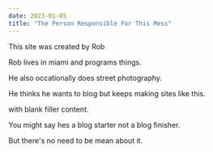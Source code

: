 ```yaml
---
date: 2023-01-05
title: "The Person Responsible For This Mess"
---
```


This site was created by Rob

Rob lives in miami and programs things.

He also occationally does street photography.

He thinks he wants to blog but keeps making sites like this.

with blank filler content.

You might say hes a blog starter not a blog finisher. 

But there's no need to be mean about it.

